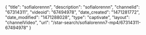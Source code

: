 {
    "title": "sofialorennn",
    "description": "sofialorennn",
    "channelid": "67314311",
    "videoid": "67494978",
    "date_created": "1471281772",
    "date_modified": "1471288028",
    "type": "captivate",
    "layout": "channelVideo",
    "url": "\/star-search\/sofialorennn7-mp4\/67314311-67494978"
}